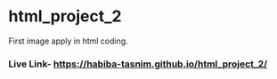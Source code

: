 # html_project_2
First image apply in html coding.
### Live Link- https://habiba-tasnim.github.io/html_project_2/
